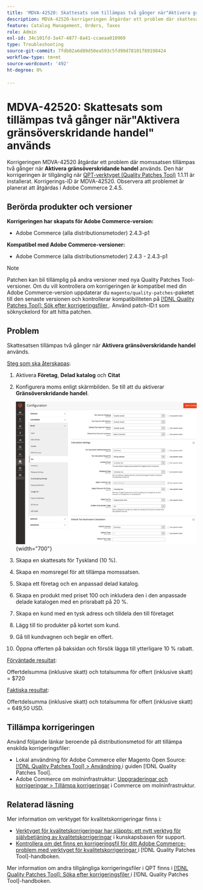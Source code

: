 ```yaml
---
title: 'MDVA-42520: Skattesats som tillämpas två gånger när"Aktivera gränsöverskridande handel" används'
description: MDVA-42520-korrigeringen åtgärdar ett problem där skattesatsen tillämpas två gånger när **Enable Cross Border Trade** används. Den här korrigeringen är tillgänglig när [QPT-verktyget (Quality Patches Tool)](https://experienceleague.adobe.com/sv/docs/commerce-operations/tools/quality-patches-tool/quality-patches-tool-to-self-serve-quality-patches) 1.1.11 är installerat. Korrigerings-ID är MDVA-42520. Observera att problemet är planerat att åtgärdas i Adobe Commerce 2.4.5.
feature: Catalog Management, Orders, Taxes
role: Admin
exl-id: 34c101fd-3a47-4877-8a41-ccaeaa010969
type: Troubleshooting
source-git-commit: 7fdb02a6d89d50ea593c5fd99d78101f89198424
workflow-type: tm+mt
source-wordcount: '492'
ht-degree: 0%

---
```


# MDVA-42520: Skattesats som tillämpas två gånger när&quot;Aktivera gränsöverskridande handel&quot; används

Korrigeringen MDVA-42520 åtgärdar ett problem där momssatsen tillämpas två gånger när **Aktivera gränsöverskridande handel** används. Den här korrigeringen är tillgänglig när [QPT-verktyget (Quality Patches Tool)](https://experienceleague.adobe.com/sv/docs/commerce-operations/tools/quality-patches-tool/quality-patches-tool-to-self-serve-quality-patches) 1.1.11 är installerat. Korrigerings-ID är MDVA-42520. Observera att problemet är planerat att åtgärdas i Adobe Commerce 2.4.5.

## Berörda produkter och versioner

**Korrigeringen har skapats för Adobe Commerce-version:**

* Adobe Commerce (alla distributionsmetoder) 2.4.3-p1

**Kompatibel med Adobe Commerce-versioner:**

* Adobe Commerce (alla distributionsmetoder) 2.4.3 - 2.4.3-p1

>[!NOTE]
>
>Patchen kan bli tillämplig på andra versioner med nya Quality Patches Tool-versioner. Om du vill kontrollera om korrigeringen är kompatibel med din Adobe Commerce-version uppdaterar du `magento/quality-patches`-paketet till den senaste versionen och kontrollerar kompatibiliteten på [[!DNL Quality Patches Tool]: Sök efter korrigeringsfiler ](https://experienceleague.adobe.com/sv/docs/commerce-operations/tools/quality-patches-tool/quality-patches-tool-to-self-serve-quality-patches). Använd patch-ID:t som söknyckelord för att hitta patchen.

## Problem

Skattesatsen tillämpas två gånger när **Aktivera gränsöverskridande handel** används.

<u>Steg som ska återskapas</u>:

1. Aktivera **Företag**, **Delad katalog** och **Citat**
1. Konfigurera moms enligt skärmbilden. Se till att du aktiverar **Gränsöverskridande handel**.

   ![skatteinställningar](/help/assets/tools/tax_settings_1.png){width="700"}

1. Skapa en skattesats för Tyskland (10 %).
1. Skapa en momsregel för att tillämpa momssatsen.
1. Skapa ett företag och en anpassad delad katalog.
1. Skapa en produkt med priset 100 och inkludera den i den anpassade delade katalogen med en prisrabatt på 20 %.
1. Skapa en kund med en tysk adress och tilldela den till företaget
1. Lägg till tio produkter på kortet som kund.
1. Gå till kundvagnen och begär en offert.
1. Öppna offerten på baksidan och försök lägga till ytterligare 10 % rabatt.

<u>Förväntade resultat</u>:

Offertdelsumma (inklusive skatt) och totalsumma för offert (inklusive skatt) = $720

<u>Faktiska resultat</u>:

Offertdelsumma (inklusive skatt) och totalsumma för offert (inklusive skatt) = 649,50 USD.

## Tillämpa korrigeringen

Använd följande länkar beroende på distributionsmetod för att tillämpa enskilda korrigeringsfiler:

* Lokal användning för Adobe Commerce eller Magento Open Source: [[!DNL Quality Patches Tool] > Användning ](/help/tools/quality-patches-tool/usage.md) i guiden [!DNL Quality Patches Tool].
* Adobe Commerce om molninfrastruktur: [Uppgraderingar och korrigeringar > Tillämpa korrigeringar](https://experienceleague.adobe.com/docs/commerce-cloud-service/user-guide/develop/upgrade/apply-patches.html?lang=sv-SE) i Commerce om molninfrastruktur.

## Relaterad läsning

Mer information om verktyget för kvalitetskorrigeringar finns i:

* [Verktyget för kvalitetskorrigeringar har släppts: ett nytt verktyg för självbetjäning av kvalitetskorrigeringar](https://experienceleague.adobe.com/sv/docs/commerce-operations/tools/quality-patches-tool/quality-patches-tool-to-self-serve-quality-patches) i kunskapsbasen för support.
* [Kontrollera om det finns en korrigeringsfil för ditt Adobe Commerce-problem med verktyget för kvalitetskorrigeringar ](/help/tools/quality-patches-tool/patches-available-in-qpt/check-patch-for-magento-issue-with-magento-quality-patches.md) i [!DNL Quality Patches Tool]-handboken.

Mer information om andra tillgängliga korrigeringsfiler i QPT finns i [[!DNL Quality Patches Tool]: Söka efter korrigeringsfiler ](https://experienceleague.adobe.com/tools/commerce-quality-patches/index.html?lang=sv-SE) i [!DNL Quality Patches Tool]-handboken.
